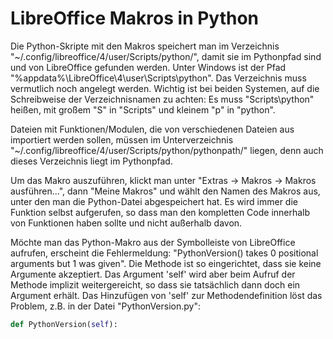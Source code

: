 # LibreOffice Makros in Python

Die Python-Skripte mit den Makros speichert man im Verzeichnis "~/.config/libreoffice/4/user/Scripts/python/", damit sie im Pythonpfad sind und von LibreOffice gefunden werden. Unter Windows ist der Pfad "%appdata%\LibreOffice\4\user\Scripts\python". Das Verzeichnis muss vermutlich noch angelegt werden. Wichtig ist bei beiden Systemen, auf die Schreibweise der Verzeichnisnamen zu achten: Es muss "Scripts\python" heißen, mit großem "S" in "Scripts" und kleinem "p" in "python".

Dateien mit Funktionen/Modulen, die von verschiedenen Dateien aus importiert werden sollen, müssen im Unterverzeichnis "~/.config/libreoffice/4/user/Scripts/python/pythonpath/" liegen, denn auch dieses Verzeichnis liegt im Pythonpfad.

Um das Makro auszuführen, klickt man unter "Extras -> Makros -> Makros ausführen…", dann "Meine Makros" und wählt den Namen des Makros aus, unter den man die Python-Datei abgespeichert hat. Es wird immer die Funktion selbst aufgerufen, so dass man den kompletten Code innerhalb von Funktionen haben sollte und nicht außerhalb davon.

Möchte man das Python-Makro aus der Symbolleiste von LibreOffice aufrufen, erscheint die Fehlermeldung: "PythonVersion() takes 0 positional arguments but 1 was given". Die Methode ist so eingerichtet, dass sie keine Argumente akzeptiert. Das Argument 'self' wird aber beim Aufruf der Methode implizit weitergereicht, so dass sie tatsächlich dann doch ein Argument erhält. Das Hinzufügen von 'self' zur Methodendefinition löst das Problem, z.B. in der Datei "PythonVersion.py":
 
```python
def PythonVersion(self):
```
